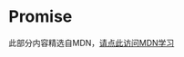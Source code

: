 # Promise

此部分内容精选自MDN，[请点此访问MDN学习](https://developer.mozilla.org/zh-CN/docs/Learn/JavaScript/Asynchronous/Promises)
